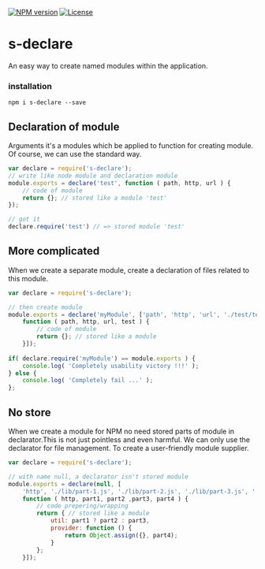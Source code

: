 
[![NPM version][npm-image]][npm-url]
[![License][license-image]][license-url]

s-declare
===============
An easy way to create named modules within the application.

### installation
```shell
npm i s-declare --save
```

Declaration of module
--------------

Arguments it's a modules which be applied to function for creating module. Of course, we can use the standard way.

```javascript
var declare = require('s-declare');
// write like node module and declaration module
module.exports = declare('test', function ( path, http, url ) {
	// code of module
	return {}; // stored like a module 'test'
});

// got it
declare.require('test') // => stored module 'test'
```




	
More complicated
--------------

When we create a separate module, create a declaration of files related to this module.

```javascript
var declare = require('s-declare');

// then create module
module.exports = declare('myModule', ['path', 'http', 'url', './test/test.lib.js',
    function ( path, http, url, test ) {
    	// code of module
    	return {}; // stored like a module
    }]);
    
if( declare.require('myModule') == module.exports ) {
	console.log( 'Completely usability victory !!!' );
} else {
	console.log( 'Completely fail ...' );
};
```

No store
--------------

When we create a module for NPM no need stored parts of module in declarator.This is not just pointless and even harmful. We can only use the declarator for file management. To create a user-friendly module supplier.

```javascript
var declare = require('s-declare');

// with name null, a declarator isn't stored module
module.exports = declare(null, [
    'http', './lib/part-1.js', './lib/part-2.js', './lib/part-3.js', './lib/part-4.js',
    function ( http, part1, part2 ,part3, part4 ) {
    	// code prepering/wrapping
    	return { // stored like a module
    	    util: part1 ? part2 : part3,
    	    provider: function () {
    	        return Object.assign({}, part4);
    	    }
    	};
    }]);
```


[npm-image]: https://badge.fury.io/js/s-declare.svg
[npm-url]: https://npmjs.org/package/s-declare
[license-image]: http://img.shields.io/npm/l/is-arguments.svg
[license-url]: LICENSE